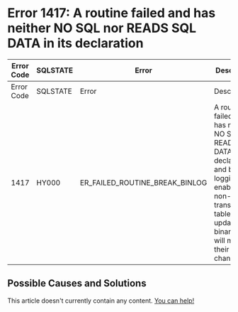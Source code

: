 
# Error 1417: A routine failed and has neither NO SQL nor READS SQL DATA in its declaration


| Error Code | SQLSTATE | Error | Description |
| --- | --- | --- | --- |
| Error Code | SQLSTATE | Error | Description |
| 1417 | HY000 | ER_FAILED_ROUTINE_BREAK_BINLOG | A routine failed and has neither NO SQL nor READS SQL DATA in its declaration and binary logging is enabled; if non-transactional tables were updated, the binary log will miss their changes |




## Possible Causes and Solutions


This article doesn't currently contain any content. [You can help!](/kb/en/writing-and-editing-knowledge-base-articles/)

